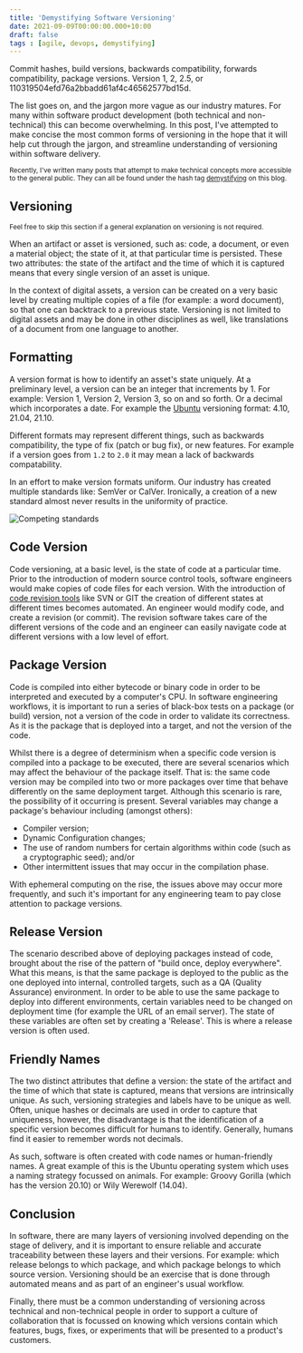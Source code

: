 ```yaml
---
title: 'Demystifying Software Versioning'
date: 2021-09-09T00:00:00.000+10:00
draft: false
tags : [agile, devops, demystifying]
---
```


Commit hashes, build versions, backwards compatibility, forwards compatibility,
package versions. Version 1, 2, 2.5, or
110319504efd76a2bbadd61af4c46562577bd15d.

The list goes on, and the jargon more vague as our industry matures. For many
within software product development (both technical and non-technical) this can
become overwhelming. In this post, I've attempted to make concise the most
common forms of versioning in the hope that it will help cut through the jargon,
and streamline understanding of versioning within software delivery.

<sub>Recently, I've written many posts that attempt to make technical concepts
more accessible to the general public. They can all be found under the hash tag [demystifying](http://localhost:1313/tags/demystifying/) on this blog.<sub>

## Versioning

<sub>Feel free to skip this section if a general explanation on versioning is
not required.<sub>

When an artifact or asset is versioned, such as: code, a document, or even a
material object; the state of it, at that particular time is persisted. These
two attributes: the state of the artifact and the time of which it is captured
means that every single version of an asset is unique.

In the context of digital assets, a version can be created on a very basic level
by creating multiple copies of a file (for example: a word document), so that
one can backtrack to a previous state. Versioning is not limited to digital
assets and may be done in other disciplines as well, like translations of a
document from one language to another.

## Formatting

A version format is how to identify an asset's state uniquely. At a preliminary
level, a version can be an integer that increments by 1. For example: Version 1,
Version 2, Version 3, so on and so forth. Or a decimal which incorporates a
date. For example the [Ubuntu](https://ubuntu.com/) versioning format: 4.10,
21.04, 21.10.

Different formats may represent different things, such as backwards
compatibility, the type of fix (patch or bug fix), or new features. For example
if a version goes from `1.2` to `2.0` it may mean a lack of backwards
compatability.

In an effort to make version formats uniform. Our industry has created multiple
standards like: SemVer or CalVer. Ironically, a creation of a new standard
almost never results in the uniformity of practice.

![Competing standards](/images/competing-standards.png)

## Code Version

Code versioning, at a basic level, is the state of code at a particular time.
Prior to the introduction of modern source control tools, software engineers
would make copies of code files for each version. With the introduction of [code
revision tools](https://en.wikipedia.org/wiki/Version_control) like SVN or GIT
the creation of different states at different times becomes automated. An
engineer would modify code, and create a revision (or commit). The revision
software takes care of the different versions of the code and an engineer can
easily navigate code at different versions with a low level of effort.

## Package Version

Code is compiled into either bytecode or binary code in order to be interpreted
and executed by a computer's CPU. In software engineering workflows, it is
important to run a series of black-box tests on a package (or build) version,
not a version of the code in order to validate its correctness. As it is the
package that is deployed into a target, and not the version of the code.

Whilst there is a degree of determinism when a specific code version is compiled
into a package to be executed, there are several scenarios which may affect the
behaviour of the package itself. That is: the same code version may be compiled
into two or more packages over time that behave differently on the same
deployment target. Although this scenario is rare, the possibility of it
occurring is present. Several variables may change a package's behaviour
including (amongst others):

- Compiler version;
- Dynamic Configuration changes;
- The use of random numbers for certain algorithms within code (such as a
  cryptographic seed); and/or
- Other intermittent issues that may occur in the compilation phase.

With ephemeral computing on the rise, the issues above may occur more
frequently, and such it's important for any engineering team to pay close
attention to package versions.

## Release Version

The scenario described above of deploying packages instead of code, brought
about the rise of the pattern of "build once, deploy everywhere". What this
means, is that the same package is deployed to the public as the one deployed
into internal, controlled targets, such as a QA (Quality Assurance) environment.
In order to be able to use the same package to deploy into different
environments, certain variables need to be changed on deployment time (for
example the URL of an email server). The state of these variables are often set
by creating a 'Release'. This is where a release version is often used.

## Friendly Names

The two distinct attributes that define a version: the state of the artifact and
the time of which that state is captured, means that versions are intrinsically
unique. As such, versioning strategies and labels have to be unique as well.
Often, unique hashes or decimals are used in order to capture that uniqueness,
however, the disadvantage is that the identification of a specific version
becomes difficult for humans to identify. Generally, humans find it easier to
remember words not decimals.

As such, software is often created with code names or human-friendly names. A
great example of this is the Ubuntu operating system which uses a naming
strategy focussed on animals. For example: Groovy Gorilla (which has the version
20.10) or Wily Werewolf (14.04).

## Conclusion

In software, there are many layers of versioning involved depending on the stage
of delivery, and it is important to ensure reliable and accurate traceability
between these layers and their versions. For example: which release belongs to
which package, and which package belongs to which source version.  Versioning
should be an exercise that is done through automated means and as part of an
engineer's usual workflow.

Finally, there must be a common understanding of versioning across technical and
non-technical people in order to support a culture of collaboration that is
focussed on knowing which versions contain which features, bugs, fixes, or
experiments that will be presented to a product's customers.
